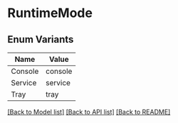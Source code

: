 # RuntimeMode

## Enum Variants

| Name | Value |
|---- | -----|
| Console | console |
| Service | service |
| Tray | tray |


[[Back to Model list]](../README.md#documentation-for-models) [[Back to API list]](../README.md#documentation-for-api-endpoints) [[Back to README]](../README.md)


